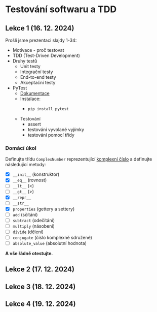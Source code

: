 # Testování softwaru a TDD

## Lekce 1 (16. 12. 2024)
Prošli jsme prezentaci slajdy 1-34:
- Motivace - proč testovat
- TDD (Test-Driven Development)
- Druhy testů
  - Unit testy
  - Integrační testy
  - End-to-end testy
  - Akceptační testy
- PyTest
  - [Dokumentace](https://docs.pytest.org/en/latest/contents.html)
  - Instalace:
    - ```bash
      pip install pytest
      ```
  - Testování
    - assert
    - testování vyvolané vyjímky
    - testování pomocí třídy

### Domácí úkol
Definujte třídu `ComplexNumber` reprezentující [komplexní číslo](https://cs.wikipedia.org/wiki/Komplexn%C3%AD_%C4%8D%C3%ADslo)
a definujte následující metody:
- [x] `__init__` (konstruktor)
- [x] `__eq__` (rovnost)
- [ ] `__lt__` (<)
- [ ] `__gt__` (>)
- [x] `__repr__`
- [ ] `__str__`
- [x] `properties` (gettery a settery)
- [ ] `add` (sčítání)
- [ ] `subtract` (odečítání)
- [ ] `multiply` (násobení)
- [ ] `divide` (dělení)
- [ ] `conjugate` (číslo komplexně sdružené)
- [ ] `absolute_value` (absolutní hodnota)

**A vše řádně otestujte.**

## Lekce 2 (17. 12. 2024)

## Lekce 3 (18. 12. 2024)

## Lekce 4 (19. 12. 2024)